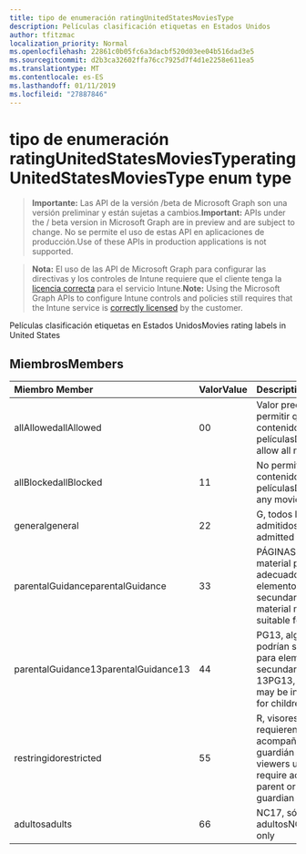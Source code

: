 ```yaml
---
title: tipo de enumeración ratingUnitedStatesMoviesType
description: Películas clasificación etiquetas en Estados Unidos
author: tfitzmac
localization_priority: Normal
ms.openlocfilehash: 22861c0b05fc6a3dacbf520d03ee04b516dad3e5
ms.sourcegitcommit: d2b3ca32602ffa76cc7925d7f4d1e2258e611ea5
ms.translationtype: MT
ms.contentlocale: es-ES
ms.lasthandoff: 01/11/2019
ms.locfileid: "27887846"
---
```

# <a name="ratingunitedstatesmoviestype-enum-type"></a><span data-ttu-id="a4f0d-103">tipo de enumeración ratingUnitedStatesMoviesType</span><span class="sxs-lookup"><span data-stu-id="a4f0d-103">ratingUnitedStatesMoviesType enum type</span></span>

> <span data-ttu-id="a4f0d-104">**Importante:** Las API de la versión /beta de Microsoft Graph son una versión preliminar y están sujetas a cambios.</span><span class="sxs-lookup"><span data-stu-id="a4f0d-104">**Important:** APIs under the / beta version in Microsoft Graph are in preview and are subject to change.</span></span> <span data-ttu-id="a4f0d-105">No se permite el uso de estas API en aplicaciones de producción.</span><span class="sxs-lookup"><span data-stu-id="a4f0d-105">Use of these APIs in production applications is not supported.</span></span>

> <span data-ttu-id="a4f0d-106">**Nota:** El uso de las API de Microsoft Graph para configurar las directivas y los controles de Intune requiere que el cliente tenga la [licencia correcta](https://go.microsoft.com/fwlink/?linkid=839381) para el servicio Intune.</span><span class="sxs-lookup"><span data-stu-id="a4f0d-106">**Note:** Using the Microsoft Graph APIs to configure Intune controls and policies still requires that the Intune service is [correctly licensed](https://go.microsoft.com/fwlink/?linkid=839381) by the customer.</span></span>

<span data-ttu-id="a4f0d-107">Películas clasificación etiquetas en Estados Unidos</span><span class="sxs-lookup"><span data-stu-id="a4f0d-107">Movies rating labels in United States</span></span>
## <a name="members"></a><span data-ttu-id="a4f0d-108">Miembros</span><span class="sxs-lookup"><span data-stu-id="a4f0d-108">Members</span></span>
|<span data-ttu-id="a4f0d-109">Miembro	</span><span class="sxs-lookup"><span data-stu-id="a4f0d-109">Member</span></span>|<span data-ttu-id="a4f0d-110">Valor</span><span class="sxs-lookup"><span data-stu-id="a4f0d-110">Value</span></span>|<span data-ttu-id="a4f0d-111">Description</span><span class="sxs-lookup"><span data-stu-id="a4f0d-111">Description</span></span>|
|:---|:---|:---|
|<span data-ttu-id="a4f0d-112">allAllowed</span><span class="sxs-lookup"><span data-stu-id="a4f0d-112">allAllowed</span></span>|<span data-ttu-id="a4f0d-113">0</span><span class="sxs-lookup"><span data-stu-id="a4f0d-113">0</span></span>|<span data-ttu-id="a4f0d-114">Valor predeterminado, permitir que el contenido de todas las películas</span><span class="sxs-lookup"><span data-stu-id="a4f0d-114">Default value, allow all movies content</span></span>|
|<span data-ttu-id="a4f0d-115">allBlocked</span><span class="sxs-lookup"><span data-stu-id="a4f0d-115">allBlocked</span></span>|<span data-ttu-id="a4f0d-116">1</span><span class="sxs-lookup"><span data-stu-id="a4f0d-116">1</span></span>|<span data-ttu-id="a4f0d-117">No permitir cualquier contenido de películas</span><span class="sxs-lookup"><span data-stu-id="a4f0d-117">Do not allow any movies content</span></span>|
|<span data-ttu-id="a4f0d-118">general</span><span class="sxs-lookup"><span data-stu-id="a4f0d-118">general</span></span>|<span data-ttu-id="a4f0d-119">2</span><span class="sxs-lookup"><span data-stu-id="a4f0d-119">2</span></span>|<span data-ttu-id="a4f0d-120">G, todos los años admitidos</span><span class="sxs-lookup"><span data-stu-id="a4f0d-120">G, all ages admitted</span></span>|
|<span data-ttu-id="a4f0d-121">parentalGuidance</span><span class="sxs-lookup"><span data-stu-id="a4f0d-121">parentalGuidance</span></span>|<span data-ttu-id="a4f0d-122">3</span><span class="sxs-lookup"><span data-stu-id="a4f0d-122">3</span></span>|<span data-ttu-id="a4f0d-123">PÁGINAS, algunos material puede no ser adecuado para elementos secundarios</span><span class="sxs-lookup"><span data-stu-id="a4f0d-123">PG, some material may not be suitable for children</span></span>|
|<span data-ttu-id="a4f0d-124">parentalGuidance13</span><span class="sxs-lookup"><span data-stu-id="a4f0d-124">parentalGuidance13</span></span>|<span data-ttu-id="a4f0d-125">4</span><span class="sxs-lookup"><span data-stu-id="a4f0d-125">4</span></span>|<span data-ttu-id="a4f0d-126">PG13, algunas material podrían ser inapropiada para elementos secundarios en 13</span><span class="sxs-lookup"><span data-stu-id="a4f0d-126">PG13, some material may be inappropriate for children under 13</span></span>|
|<span data-ttu-id="a4f0d-127">restringido</span><span class="sxs-lookup"><span data-stu-id="a4f0d-127">restricted</span></span>|<span data-ttu-id="a4f0d-128">5</span><span class="sxs-lookup"><span data-stu-id="a4f0d-128">5</span></span>|<span data-ttu-id="a4f0d-129">R, visores en 17 requieren que acompañan primario o guardián para adultos</span><span class="sxs-lookup"><span data-stu-id="a4f0d-129">R, viewers under 17 require accompanying parent or adult guardian</span></span>|
|<span data-ttu-id="a4f0d-130">adultos</span><span class="sxs-lookup"><span data-stu-id="a4f0d-130">adults</span></span>|<span data-ttu-id="a4f0d-131">6</span><span class="sxs-lookup"><span data-stu-id="a4f0d-131">6</span></span>|<span data-ttu-id="a4f0d-132">NC17, sólo para adultos</span><span class="sxs-lookup"><span data-stu-id="a4f0d-132">NC17, adults only</span></span>|





